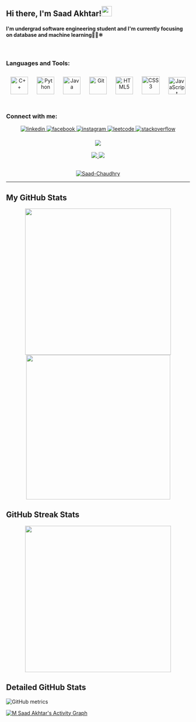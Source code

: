 ## **Hi there, I'm Saad Akhtar!<img src="https://media.giphy.com/media/hvRJCLFzcasrR4ia7z/giphy.gif" width="28">**

#### <div align="left">I'm undergrad software engineering student and I'm currently focusing on database and machine learning👨‍💻⚛️</div>  
 
<br/>  

### Languages and Tools:  
<div align="center">  
<img style="margin: 10px" src="https://profilinator.rishav.dev/skills-assets/cplusplus-original.svg" alt="C++" height="48" />  
<img style="margin: 10px" src="https://profilinator.rishav.dev/skills-assets/python-original.svg" alt="Python" height="48" />
<img style="margin: 10px" src="https://profilinator.rishav.dev/skills-assets/java-original-wordmark.svg" alt="Java" height="48" />  
<img style="margin: 10px" src="https://profilinator.rishav.dev/skills-assets/git-scm-icon.svg" alt="Git" height="48" />  
<img style="margin: 10px" src="https://profilinator.rishav.dev/skills-assets/html5-original-wordmark.svg" alt="HTML5" height="48" />  
<img style="margin: 10px" src="https://profilinator.rishav.dev/skills-assets/css3-original-wordmark.svg" alt="CSS3" height="49" />  
<img style="margin: 10px" src="https://profilinator.rishav.dev/skills-assets/javascript-original.svg" alt="JavaScript" height="47" />
</div>  

<br/>  

### Connect with me:  
<div align="center">
<a href="https://linkedin.com/in/saad-akhtar-72247212b" target="_blank">
<img src=https://img.shields.io/badge/linkedin-%231E77B5.svg?&style=for-the-badge&logo=linkedin&logoColor=white alt=linkedin style="margin-bottom: 5px;" />
</a>  
<a href="https://www.facebook.com/saad.akhtar.182" target="_blank">
<img src=https://img.shields.io/badge/facebook-%232E87FB.svg?&style=for-the-badge&logo=facebook&logoColor=white alt=facebook style="margin-bottom: 5px;" />
</a>
<a href="https://instagram.com/c.h_saad" target="_blank">
<img  src=https://img.shields.io/badge/instagram-%23E4405F.svg?&style=for-the-badge&logo=instagram&logoColor=white alt=instagram style="margin-bottom: 5px;" />
</a>
<a href="https://stackoverflow.com/users/19585638/m-saad-akhtar" target="_blank">
<img src=https://img.shields.io/badge/-LeetCode-FFA116?style=for-the-badge&logo=LeetCode&logoColor=black alt=leetcode style="margin-bottom: 5px;" />
</a>
<a href="https://stackoverflow.com/users/19585638/m-saad-akhtar" target="_blank">
<img src=https://img.shields.io/badge/stackoverflow-%23F28032.svg?&style=for-the-badge&logo=stackoverflow&logoColor=white alt=stackoverflow style="margin-bottom: 5px;" />
</a>

</div>  

<br/>  

<div align="center">
<img src="https://komarev.com/ghpvc/?username=Saad-Chaudhry&&style=flat-square" align="center" />
</div>  

<br/>  

<div align="center">
<a href="https://www.youtube.com/channel/UCPb-pSZUyMazEEvtU_1iQCA?sub_confirmation=1">
<img src="https://img.shields.io/youtube/channel/subscribers/UCPb-pSZUyMazEEvtU_1iQCA?style=social" />
<href="https://www.youtube.com/channel/UCPb-pSZUyMazEEvtU_1iQCA?sub_confirmation=1">
<img src="https://img.shields.io/youtube/channel/views/UCPb-pSZUyMazEEvtU_1iQCA?style=social" /> 
</a>
</div>  

<!-- ## Find me around the web : <a href="https://github.com/sponsors/Saad-Chaudhry"><img align="left" border="50%" width="135" height="135" class="avatar circle mr-3" src="https://www.pngitem.com/pimgs/m/219-2196576_streamlabs-paypal-donation-page-paypal-donate-button-hd.png"></a>

- My website <a href="https://bio.link/saadchaudhry">SAAD</a> 📹
- Write in <a href="https://t.me/Saad_Chaudhry">Telegram</a> ✍🏻
- Sharing updates on <a href="https://www.linkedin.com/in/saad-akhtar-72247212b/">LinkedIn</a> 💼
<hr> -->
 
<br/> 

<p align="middle"> <a href="https://github.com/ryo-ma/github-profile-trophy"><img src="https://github-profile-trophy.vercel.app/?username=Saad-Chaudhry" alt="Saad-Chaudhry" /></a> </p>  

___
<h2 align="left">My GitHub Stats</h2>

<p align="center">
<img width="400px" src="https://github-readme-stats.vercel.app/api?username=Saad-Chaudhry" />

<img width="395px" src="https://github-readme-stats.vercel.app/api/top-langs/?username=Saad-Chaudhry&&layout=compact" />
</p>

<h2 align="left">GitHub Streak Stats </h2>
<p align="center">
<img width="400px" src="https://github-readme-streak-stats.herokuapp.com/?user=Saad-Chaudhry&show_icons=true&theme=tokyoday&hide_border=true&bg_color=E8FFED" /></p>

<h2 align="left">Detailed GitHub Stats </h2>

![GitHub metrics](https://metrics.lecoq.io/Saad-Chaudhry)  


<a href="https://Saad-Chaudhry.github.io/"><img alt="M Saad Akhtar's Activity Graph" src="https://activity-graph.herokuapp.com/graph?username=Saad-Chaudhry&bg_color=1F222E&color=ffffff&line=f08c2d&point=444040&area=true&hide_border=true" /></a>

